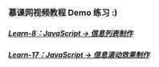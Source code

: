 ### 慕课网视频教程 Demo 练习 **:)**

##### [Learn-8：JavaScript -> 信息列表制作](http://www.imooc.com/learn/8)

##### [Learn-17：JavaScript -> 信息滚动效果制作](http://www.imooc.com/learn/17)
